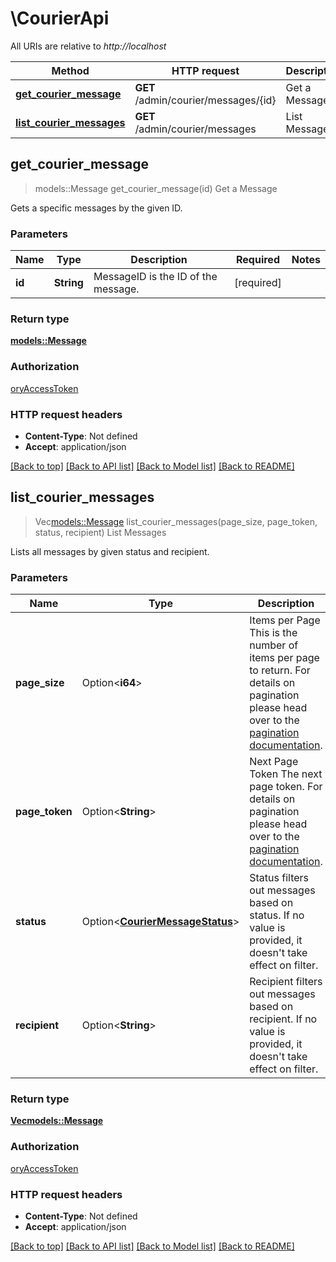 # \CourierApi

All URIs are relative to *http://localhost*

Method | HTTP request | Description
------------- | ------------- | -------------
[**get_courier_message**](CourierApi.md#get_courier_message) | **GET** /admin/courier/messages/{id} | Get a Message
[**list_courier_messages**](CourierApi.md#list_courier_messages) | **GET** /admin/courier/messages | List Messages



## get_courier_message

> models::Message get_courier_message(id)
Get a Message

Gets a specific messages by the given ID.

### Parameters


Name | Type | Description  | Required | Notes
------------- | ------------- | ------------- | ------------- | -------------
**id** | **String** | MessageID is the ID of the message. | [required] |

### Return type

[**models::Message**](message.md)

### Authorization

[oryAccessToken](../README.md#oryAccessToken)

### HTTP request headers

- **Content-Type**: Not defined
- **Accept**: application/json

[[Back to top]](#) [[Back to API list]](../README.md#documentation-for-api-endpoints) [[Back to Model list]](../README.md#documentation-for-models) [[Back to README]](../README.md)


## list_courier_messages

> Vec<models::Message> list_courier_messages(page_size, page_token, status, recipient)
List Messages

Lists all messages by given status and recipient.

### Parameters


Name | Type | Description  | Required | Notes
------------- | ------------- | ------------- | ------------- | -------------
**page_size** | Option<**i64**> | Items per Page  This is the number of items per page to return. For details on pagination please head over to the [pagination documentation](https://www.ory.sh/docs/ecosystem/api-design#pagination). |  |[default to 250]
**page_token** | Option<**String**> | Next Page Token  The next page token. For details on pagination please head over to the [pagination documentation](https://www.ory.sh/docs/ecosystem/api-design#pagination). |  |
**status** | Option<[**CourierMessageStatus**](.md)> | Status filters out messages based on status. If no value is provided, it doesn't take effect on filter. |  |
**recipient** | Option<**String**> | Recipient filters out messages based on recipient. If no value is provided, it doesn't take effect on filter. |  |

### Return type

[**Vec<models::Message>**](message.md)

### Authorization

[oryAccessToken](../README.md#oryAccessToken)

### HTTP request headers

- **Content-Type**: Not defined
- **Accept**: application/json

[[Back to top]](#) [[Back to API list]](../README.md#documentation-for-api-endpoints) [[Back to Model list]](../README.md#documentation-for-models) [[Back to README]](../README.md)

